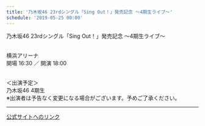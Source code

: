 ```yaml
---
title: '乃木坂46 23rdシングル「Sing Out！」発売記念 ～4期生ライブ～'
schedule: '2019-05-25 00:00'
---
```


<div id="detailBody"> <p>  乃木坂46 23rdシングル「Sing Out！」発売記念 ～4期生ライブ～ </p> <p>  <br/>  横浜アリーナ  <br/>  開場 16:30 ／ 開演 18:00 </p> <p>  <br/>  ＜出演予定＞  <br/>  乃木坂46 4期生  <br/>  ※出演者は予告なく変更になる場合がございます。予めご了承ください。 </p></div>

---
[公式サイトへのリンク]('http://www.nogizaka46.com/schedule/2019/05/050337.php?member=mio-yakubo&category=&monthly=201905')